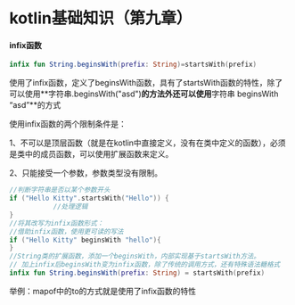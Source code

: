 # kotlin基础知识（第九章）

#### **infix函数**

```kotlin
infix fun String.beginsWith(prefix: String)=startsWith(prefix)
```

使用了infix函数，定义了beginsWith函数，具有了startsWith函数的特性，除了可以使用**字符串.beginsWith("asd")**的方法外还可以使用**字符串  beginsWith  “asd”**的方式

使用infix函数的两个限制条件是：

1、不可以是顶层函数（就是在kotlin中直接定义，没有在类中定义的函数），必须是类中的成员函数，可以使用扩展函数来定义。

2、只能接受一个参数，参数类型没有限制。

```kotlin
//判断字符串是否以某个参数开头
if ("Hello Kitty".startsWith("Hello")) {
           //处理逻辑  
}
//将其改写为infix函数形式：
//借助infix函数，使用更可读的写法
if ("Hello Kitty" beginsWith "hello"){
}
//String类的扩展函数，添加一个beginsWith，内部实现基于startsWith方法。
// 加上infix后beginsWith变为infix函数，除了传统的调用方式，还有特殊语法糖格式
infix fun String.beginsWith(prefix: String) = startsWith(prefix)
```

举例：mapof中的to的方式就是使用了infix函数的特性